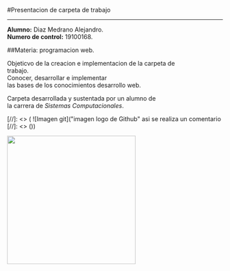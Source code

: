 #Presentacion de carpeta de trabajo

*****

**Alumno:** Diaz Medrano Alejandro.  
**Numero de control:** 19100168.  

##Materia: programacion web.

Objeticvo de la creacion e implementacion de la carpeta de   
trabajo.  
Conocer, desarrollar e implementar  
las bases de los conocimientos desarrollo web.

Carpeta desarrollada y sustentada por un alumno de  
la carrera de *Sistemas Computacionales*.  


[//]: <> ( ![Imagen git]("imagen logo de Github" asi se realiza un comentario  [//]: <> ())

<img src="https://github.githubassets.com/images/modules/logos_page/GitHub-Mark.png " width="300" height="300">